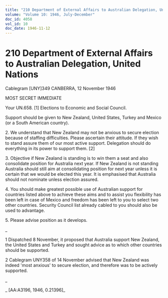 ```yaml
---
title: "210 Department of External Affairs to Australian Delegation, United Nations"
volume: "Volume 10: 1946, July-December"
doc_id: 4058
vol_id: 10
doc_date: 1946-11-12
---
```


# 210 Department of External Affairs to Australian Delegation, United Nations

Cablegram [UNY]349 CANBERRA, 12 November 1946

MOST SECRET IMMEDIATE

Your UN.658. [1] Elections to Economic and Social Council.

Support should be given to New Zealand, United States, Turkey and Mexico (or a South American country).

2\. We understand that New Zealand may not be anxious to secure election because of staffing difficulties. Please ascertain their attitude. If they wish to stand assure them of our most active support. Delegation should do everything in its power to support them. [2]

3\. Objective if New Zealand is standing is to win them a seat and also consolidate position for Australia next year. If New Zealand is not standing Australia should still aim at consolidating position for next year unless it is certain that we would be elected this year. It is emphasised that Australia should not nominate unless election assured.

4\. You should make greatest possible use of Australian support for countries listed above to achieve these aims and to assist you flexibility has been left in case of Mexico and freedom has been left to you to select two other countries. Security Council list already cabled to you should also be used to advantage.

5\. Please advise position as it develops.

_

1 Dispatched 8 November, it proposed that Australia support New Zealand, the United States and Turkey and sought advice as to which other countries should be supported.

2 Cablegram UNY358 of 14 November advised that New Zealand was indeed 'most anxious' to secure election, and therefore was to be actively supported.

_

_ [AA:A3196, 1946, 0.21396]_
